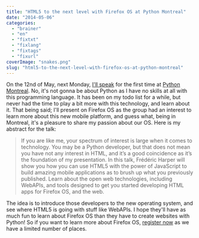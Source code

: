 ```yaml
---
title: "HTML5 to the next level with Firefox OS at Python Montreal"
date: "2014-05-06"
categories: 
  - "brainer"
  - "en"
  - "fixtxt"
  - "fixlang"
  - "fixtags"
  - "fixurl"
coverImage: "snakes.png"
slug: "html5-to-the-next-level-with-firefox-os-at-python-montreal"
---
```


On the 12nd of May, next Monday, [I'll speak](https://montrealpython.org/en/2014/05/mp46/ "Information on the Python Montreal event") for the first time at [Python Montreal](https://montrealpython.org/en/ "Python Montreal website"). No, it's not gonna be about Python as I have no skills at all with this programming language. It has been on my todo list for a while, but never had the time to play a bit more with this technology, and learn about it. That being said; I'll present on Firefox OS as the group had an interest to learn more about this new mobile platform, and guess what, being in Montreal, it's a pleasure to share my passion about our OS. Here is my abstract for the talk:

> If you are like me, your spectrum of interest is large when it comes to technology. You may be a Python developer, but that does not mean you have not any interest in HTML, and it’s a good coincidence as it’s the foundation of my presentation. In this talk, Frédéric Harper will show you how you can use HTML5 with the power of JavaScript to build amazing mobile applications as to brush up what you previously published. Learn about the open web technologies, including WebAPIs, and tools designed to get you started developing HTML apps for Firefox OS, and the web.

The idea is to introduce those developers to the new operating system, and see where HTML5 is going with stuff like WebAPIs. I hope they'll have as much fun to learn about Firefox OS than they have to create websites with Python! So if you want to learn more about Firefox OS, [register now](https://www.eventbrite.ca/e/billets-montreal-python-46-electronic-frontier-frontiere-electronique-11544204025 "Registration page for Python Montreal") as we have a limited number of places.
